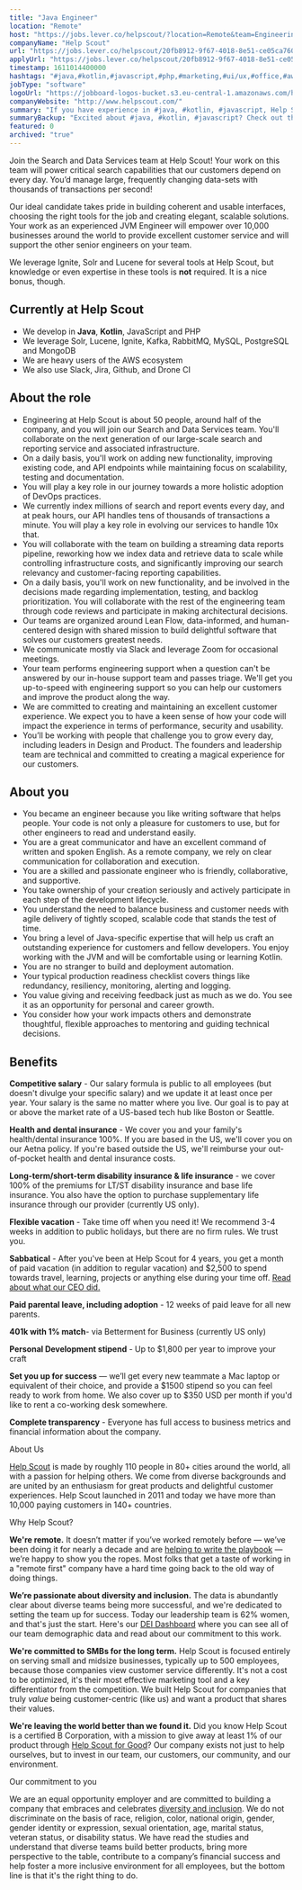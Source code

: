 ```yaml
---
title: "Java Engineer"
location: "Remote"
host: "https://jobs.lever.co/helpscout/?location=Remote&team=Engineering"
companyName: "Help Scout"
url: "https://jobs.lever.co/helpscout/20fb8912-9f67-4018-8e51-ce05ca760efb"
applyUrl: "https://jobs.lever.co/helpscout/20fb8912-9f67-4018-8e51-ce05ca760efb/apply"
timestamp: 1611014400000
hashtags: "#java,#kotlin,#javascript,#php,#marketing,#ui/ux,#office,#aws,#management,#git"
jobType: "software"
logoUrl: "https://jobboard-logos-bucket.s3.eu-central-1.amazonaws.com/help-scout"
companyWebsite: "http://www.helpscout.com/"
summary: "If you have experience in #java, #kotlin, #javascript, Help Scout has a job opening for a java engineer."
summaryBackup: "Excited about #java, #kotlin, #javascript? Check out this job post!"
featured: 0
archived: "true"
---
```


Join the Search and Data Services team at Help Scout! Your work on this team will power critical search capabilities that our customers depend on every day. You’d manage large, frequently changing data-sets with thousands of transactions per second!

Our ideal candidate takes pride in building coherent and usable interfaces, choosing the right tools for the job and creating elegant, scalable solutions. Your work as an experienced JVM Engineer will empower over 10,000 businesses around the world to provide excellent customer service and will support the other senior engineers on your team. 

We leverage Ignite, Solr and Lucene for several tools at Help Scout, but knowledge or even expertise in these tools is **not** required. It is a nice bonus, though.

## Currently at Help Scout

*   We develop in **Java**, **Kotlin**, JavaScript and PHP
*   We leverage Solr, Lucene, Ignite, Kafka, RabbitMQ, MySQL, PostgreSQL and MongoDB
*   We are heavy users of the AWS ecosystem
*   We also use Slack, Jira, Github, and Drone CI

## About the role

*   Engineering at Help Scout is about 50 people, around half of the company, and you will join our Search and Data Services team. You'll collaborate on the next generation of our large-scale search and reporting service and associated infrastructure. 
*   On a daily basis, you'll work on adding new functionality, improving existing code, and API endpoints while maintaining focus on scalability, testing and documentation.
*   You will play a key role in our journey towards a more holistic adoption of DevOps practices.
*   We currently index millions of search and report events every day, and at peak hours, our API handles tens of thousands of transactions a minute. You will play a key role in evolving our services to handle 10x that.
*   You will collaborate with the team on building a streaming data reports pipeline, reworking how we index data and retrieve data to scale while controlling infrastructure costs, and significantly improving our search relevancy and customer-facing reporting capabilities.
*   On a daily basis, you'll work on new functionality, and be involved in the decisions made regarding implementation, testing, and backlog prioritization. You will collaborate with the rest of the engineering team through code reviews and participate in making architectural decisions.
*   Our teams are organized around Lean Flow, data-informed, and human-centered design with shared mission to build delightful software that solves our customers greatest needs. 
*   We communicate mostly via Slack and leverage Zoom for occasional meetings.
*   Your team performs engineering support when a question can't be answered by our in-house support team and passes triage. We'll get you up-to-speed with engineering support so you can help our customers and improve the product along the way.
*   We are committed to creating and maintaining an excellent customer experience. We expect you to have a keen sense of how your code will impact the experience in terms of performance, security and usability.
*   You’ll be working with people that challenge you to grow every day, including leaders in Design and Product. The founders and leadership team are technical and committed to creating a magical experience for our customers. 

## About you

*   You became an engineer because you like writing software that helps people. Your code is not only a pleasure for customers to use, but for other engineers to read and understand easily.
*   You are a great communicator and have an excellent command of written and spoken English. As a remote company, we rely on clear communication for collaboration and execution. 
*   You are a skilled and passionate engineer who is friendly, collaborative, and supportive.
*   You take ownership of your creation seriously and actively participate in each step of the development lifecycle.
*   You understand the need to balance business and customer needs with agile delivery of tightly scoped, scalable code that stands the test of time.
*   You bring a level of Java-specific expertise that will help us craft an outstanding experience for customers and fellow developers. You enjoy working with the JVM and will be comfortable using or learning Kotlin.
*   You are no stranger to build and deployment automation. 
*   Your typical production readiness checklist covers things like redundancy, resiliency, monitoring, alerting and logging.
*   You value giving and receiving feedback just as much as we do. You see it as an opportunity for personal and career growth.
*   You consider how your work impacts others and demonstrate thoughtful, flexible approaches to mentoring and guiding technical decisions.

## Benefits

**Competitive salary** - Our salary formula is public to all employees (but doesn't divulge your specific salary) and we update it at least once per year. Your salary is the same no matter where you live. Our goal is to pay at or above the market rate of a US-based tech hub like Boston or Seattle.

**Health and dental insurance** - We cover you and your family's health/dental insurance 100%. If you are based in the US, we'll cover you on our Aetna policy. If you're based outside the US, we'll reimburse your out-of-pocket health and dental insurance costs.

**Long-term/short-term disability insurance & life insurance** - we cover 100% of the premiums for LT/ST disability insurance and base life insurance. You also have the option to purchase supplementary life insurance through our provider (currently US only).

**Flexible vacation** - Take time off when you need it! We recommend 3-4 weeks in addition to public holidays, but there are no firm rules. We trust you.

**Sabbatical** - After you've been at Help Scout for 4 years, you get a month of paid vacation (in addition to regular vacation) and $2,500 to spend towards travel, learning, projects or anything else during your time off. [Read about what our CEO did.](https://www.helpscout.com/blog/sabbatical-from-work/)

**Paid parental leave, including adoption** \- 12 weeks of paid leave for all new parents.

**401k with 1% match**\- via Betterment for Business (currently US only)

**Personal Development stipend** - Up to $1,800 per year to improve your craft

**Set you up for success** — we’ll get every new teammate a Mac laptop or equivalent of their choice, and provide a $1500 stipend so you can feel ready to work from home. We also cover up to $350 USD per month if you'd like to rent a co-working desk somewhere.

**Complete transparency** - Everyone has full access to business metrics and financial information about the company.

About Us

[Help Scout](https://www.helpscout.com/) is made by roughly 110 people in 80+ cities around the world, all with a passion for helping others. We come from diverse backgrounds and are united by an enthusiasm for great products and delightful customer experiences. Help Scout launched in 2011 and today we have more than 10,000 paying customers in 140+ countries.

Why Help Scout?

**We're remote.** It doesn’t matter if you’ve worked remotely before — we’ve been doing it for nearly a decade and are [helping to write the playbook](https://www.helpscout.net/blog/remote-culture/) — we’re happy to show you the ropes. Most folks that get a taste of working in a "remote first" company have a hard time going back to the old way of doing things.

**We’re passionate about diversity and inclusion.** The data is abundantly clear about diverse teams being more successful, and we're dedicated to setting the team up for success. Today our leadership team is 62% women, and that's just the start. Here's our [DEI Dashboard](https://www.helpscout.com/dei/) where you can see all of our team demographic data and read about our commitment to this work.

**We're committed to SMBs for the long term.** Help Scout is focused entirely on serving small and midsize businesses, typically up to 500 employees, because those companies view customer service differently. It's not a cost to be optimized, it's their most effective marketing tool and a key differentiator from the competition. We built Help Scout for companies that truly _value_ being customer-centric (like us) and want a product that shares their values.

**We're leaving the world better than we found it.** Did you know Help Scout is a certified B Corporation, with a mission to give away at least 1% of our product through [Help Scout for Good](https://www.helpscout.com/for-good/)? Our company exists not just to help ourselves, but to invest in our team, our customers, our community, and our environment.

Our commitment to you

We are an equal opportunity employer and are committed to building a company that embraces and celebrates [diversity and inclusion](https://www.helpscout.com/blog/diversity-inclusion-2019/). We do not discriminate on the basis of race, religion, color, national origin, gender, gender identity or expression, sexual orientation, age, marital status, veteran status, or disability status. We have read the studies and understand that diverse teams build better products, bring more perspective to the table, contribute to a company’s financial success and help foster a more inclusive environment for all employees, but the bottom line is that it's the right thing to do.
